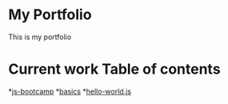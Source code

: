 My Portfolio
============
This is my portfolio

Current work Table of contents
==============================
<!--ts-->
*[js-bootcamp](https://github.com/quijas4101/portfolio/tree/origin/js-bootcamp)
    *[basics](https://github.com/quijas4101/portfolio/tree/origin/js-bootcamp/basics)
        *[hello-world.js](https://github.com/quijas4101/portfolio/blob/origin/js-bootcamp/basics/hello-world.js)
<!--te-->